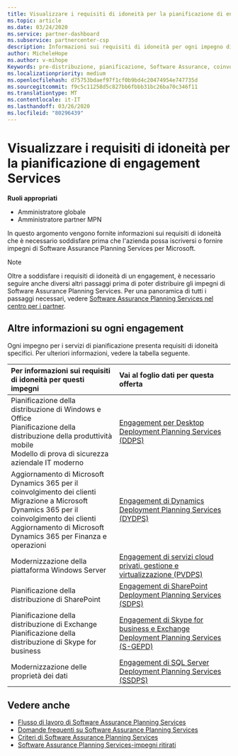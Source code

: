 ```yaml
---
title: Visualizzare i requisiti di idoneità per la pianificazione di engagement Services | Centro per i partner
ms.topic: article
ms.date: 03/24/2020
ms.service: partner-dashboard
ms.subservice: partnercenter-csp
description: Informazioni sui requisiti di idoneità per ogni impegno di Software Assurance Planning Services che un'azienda potrebbe voler offrire ai clienti aziendali.
author: MicheleHope
ms.author: v-mihope
Keywords: pre-distribuzione, pianificazione, Software Assurance, coinvolgimento, requisiti, idoneità, offerta
ms.localizationpriority: medium
ms.openlocfilehash: d75753bdaef97f1cf0b9bd4c20474954e747735d
ms.sourcegitcommit: f9c5c11258d5c827bb6fbbb31bc26ba70c346f11
ms.translationtype: MT
ms.contentlocale: it-IT
ms.lasthandoff: 03/26/2020
ms.locfileid: "80296439"
---
```

# <a name="view-eligibility-requirements-for-planning-services-engagements"></a>Visualizzare i requisiti di idoneità per la pianificazione di engagement Services

**Ruoli appropriati**

- Amministratore globale
- Amministratore partner MPN

In questo argomento vengono fornite informazioni sui requisiti di idoneità che è necessario soddisfare prima che l'azienda possa iscriversi o fornire impegni di Software Assurance Planning Services per Microsoft.

>[!NOTE]
> Oltre a soddisfare i requisiti di idoneità di un engagement, è necessario seguire anche diversi altri passaggi prima di poter distribuire gli impegni di Software Assurance Planning Services. Per una panoramica di tutti i passaggi necessari, vedere [Software Assurance Planning Services nel centro per i partner](software-assurance-dps.md).

## <a name="learn-more-about-each-engagement"></a>Altre informazioni su ogni engagement

Ogni impegno per i servizi di pianificazione presenta requisiti di idoneità specifici. Per ulteriori informazioni, vedere la tabella seguente.

|**Per informazioni sui requisiti di idoneità per questi impegni**   |**Vai al foglio dati per questa offerta**  |
|:------------------------------------|:------------------|
| Pianificazione della distribuzione di Windows e Office<br> Pianificazione della distribuzione della produttività mobile<br> Modello di prova di sicurezza aziendale IT moderno</br>  | [Engagement per Desktop Deployment Planning Services (DDPS)](https://go.microsoft.com/fwlink/?linkid=2116072) |
| Aggiornamento di Microsoft Dynamics 365 per il coinvolgimento dei clienti<br> Migrazione a Microsoft Dynamics 365 per il coinvolgimento dei clienti<br> Aggiornamento di Microsoft Dynamics 365 per Finanza e operazioni</br>  | [Engagement di Dynamics Deployment Planning Services (DYDPS)](https://go.microsoft.com/fwlink/?linkid=2116073)  |
| Modernizzazione della piattaforma Windows Server | [Engagement di servizi cloud privati, gestione e virtualizzazione (PVDPS)](https://go.microsoft.com/fwlink/?linkid=2115982) |
| Pianificazione della distribuzione di SharePoint   | [Engagement di SharePoint Deployment Planning Services (SDPS)](https://go.microsoft.com/fwlink/?linkid=2116074)  |
| Pianificazione della distribuzione di Exchange<br> Pianificazione della distribuzione di Skype for business</br>  | [Engagement di Skype for business e Exchange Deployment Planning Services (S-GEPD)](https://go.microsoft.com/fwlink/?linkid=2116075)  |
| Modernizzazione delle proprietà dei dati  | [Engagement di SQL Server Deployment Planning Services (SSDPS)](https://go.microsoft.com/fwlink/?linkid=2116076)  |

## <a name="see-also"></a>Vedere anche

- [Flusso di lavoro di Software Assurance Planning Services](https://go.microsoft.com/fwlink/?linkid=2115983)
- [Domande frequenti su Software Assurance Planning Services](https://go.microsoft.com/fwlink/?linkid=2116077)
- [Criteri di Software Assurance Planning Services](https://go.microsoft.com/fwlink/?linkid=2115984)
- [Software Assurance Planning Services-impegni ritirati](https://query.prod.cms.rt.microsoft.com/cms/api/am/binary/RE4sln9)